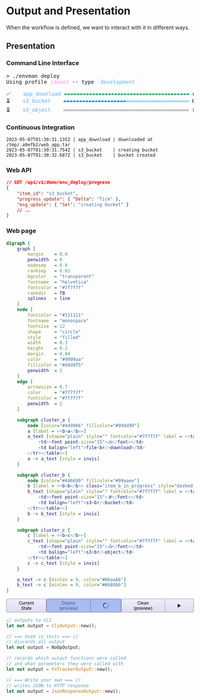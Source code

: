 # Output and Presentation

When the workflow is defined, we want to interact with it in different ways.

## Presentation

### Command Line Interface

<pre class="terminal">
<span class='shell'>&gt; </span><span class='cmd'>./envman</span> <span class='arg'>deploy</span>
Using profile <span style='color:#ffafff'><b>⦗demo⦘</b></span> -- type <span style='color:#5fafff'>`development`</span>

✅ <span style='color:#fff'>1.</span> <span style='color:#5fafff'>app_download</span> <span style='color:#00af5f00; background-color:#00af5f' class="shell_progress_bar">▰▰▰▰▰▰▰▰▰▰▰▰▰▰▰▰▰▰▰▰▰▰▰▰▰▰▰▰▰▰▰▰▰▰▰▰▰▰▰▰</span> done!
⏳ <span style='color:#fff'>2.</span> <span style='color:#5fafff'>s3_bucket</span>    <span style='color:#0087d700; background-color:#0087d7' class="shell_progress_bar">▰▰▰▰▰▰▰▰▰▰▰▰▰▰▰▰▰▰▰▰▱▱▱▱▱▱▱▱▱▱▱▱▱▱▱▱▱▱▱▱</span> 0/1 creating bucket <span style='color:#af00d7'>(el: 6s, eta: 0s)</span>
⏳ <span style='color:#fff'>3.</span> <span style='color:#5fafff'>s3_object</span>    <span style='color:#555'>▱▱▱▱▱▱▱▱▱▱▱▱▱▱▱▱▱▱▱▱▱▱▱▱▱▱▱▱▱▱▱▱▱▱▱▱▱▱▱▱</span> <span style='color:#af00d7'>(el: 0s, eta: 0s)</span>
</pre>


### Continuous Integration

```text
2023-05-07T01:30:31.135Z | app_download | downloaded at /tmp/.a9efb2/web_app.tar
2023-05-07T01:30:31.754Z | s3_bucket    | creating bucket
2023-05-07T01:30:32.687Z | s3_bucket    | bucket created
```


### Web API

```json
// GET /api/v1/demo/env_deploy/progress
{
    "item_id": "s3_bucket",
    "progress_update": { "Delta": "Tick" },
    "msg_update": { "Set": "creating bucket" }
    // ..
}
```


### Web page

<div class="column_half">

```dot process
digraph {
    graph [
        margin    = 0.0
        penwidth  = 0
        nodesep   = 0.0
        ranksep   = 0.02
        bgcolor   = "transparent"
        fontname  = "helvetica"
        fontcolor = "#7f7f7f"
        rankdir   = TB
        splines   = line
    ]
    node [
        fontcolor = "#111111"
        fontname  = "monospace"
        fontsize  = 12
        shape     = "circle"
        style     = "filled"
        width     = 0.3
        height    = 0.3
        margin    = 0.04
        color     = "#9999aa"
        fillcolor = "#ddddf5"
        penwidth  = 2
    ]
    edge [
        arrowsize = 0.7
        color     = "#7f7f7f"
        fontcolor = "#7f7f7f"
        penwidth  = 2
    ]

    subgraph cluster_a {
        node [color="#449966" fillcolor="#99dd99"]
        a [label = <<b>a</b>>]
        a_text [shape="plain" style="" fontcolor="#7f7f7f" label = <<table border="0" cellborder="0" cellpadding="0"><tr>
            <td><font point-size="15">📥</font></td>
            <td balign="left">file<br/>download</td>
        </tr></table>>]
        a -> a_text [style = invis]
    }

    subgraph cluster_b {
        node [color="#446699" fillcolor="#99aaee"]
        b [label = <<b>b</b>> class="item_b_in_progress" style="dashed,filled"]
        b_text [shape="plain" style="" fontcolor="#7f7f7f" label = <<table border="0" cellborder="0" cellpadding="0"><tr>
            <td><font point-size="15">🪣</font></td>
            <td balign="left">s3<br/>bucket</td>
        </tr></table>>]
        b -> b_text [style = invis]
    }

    subgraph cluster_c {
        c [label = <<b>c</b>>]
        c_text [shape="plain" style="" fontcolor="#7f7f7f" label = <<table border="0" cellborder="0" cellpadding="0"><tr>
            <td><font point-size="15">📤</font></td>
            <td balign="left">s3<br/>object</td>
        </tr></table>>]
        c -> c_text [style = invis]
    }

    a_text -> c [minlen = 9, color="#66aa66"]
    b_text -> c [minlen = 9, color="#6688bb"]
}
```

</div><div class="column_half">

<div class="peace_button_container">
    <div class="peace_button">
        <div class="peace_button_label">Current<br/>State</div>
    </div>
    <div class="peace_button peace_button_left peace_button_running">
        <div class="peace_button_label">Deploy<br/>(preview)</div>
    </div>
    <div class="peace_button peace_button_right peace_button_running">
        <div class="peace_button_label"><div class="peace_button_spinner"></div></div>
    </div>
    <div class="peace_button peace_button_left">
        <div class="peace_button_label">Clean<br/>(preview)</div>
    </div>
    <div class="peace_button peace_button_right">
        <div class="peace_button_label">&#9654;</div>
    </div>
</div>

</div>



```rust ,ignore
// outputs to CLI
let mut output = CliOutput::new();

// === Used in tests === //
// discards all output
let mut output = NoOpOutput;

// records which output functions were called
// and what parameters they were called with
let mut output = FnTrackerOutput::new();

// === Write your own === //
// writes JSON to HTTP response
let mut output = JsonResponseOutput::new();
```


<style type="text/css">
.peace_button_container {
    display: flex;
    flex-direction: row;
}
.peace_button {
    background: linear-gradient(0deg, #ddddee, #eeeeff);
    border: 1px solid #9999aa;
    border-radius: 3px;
    padding: 0.3em 0.7em;
    font-size: 0.8em;
    font-weight: 550;
    text-align: center;
    flex-grow: 1;
    flex-shrink: 1;
    flex-basis: auto;
    cursor: pointer;
    /**/
    display: flex;
    align-items: center;
    justify-content: center;
}
.peace_button:hover {
    background: linear-gradient(0deg, #eeeeff, #fafaff);
    border: 1px solid #bbbbcc;
}
.peace_button:active {
    background: linear-gradient(0deg, #d0d0e0, #e0e0f0);
    border: 1px solid #9090a0;
}
.peace_button_running,
.peace_button_running:hover,
.peace_button_running:active {
    /* background: linear-gradient(0deg, #aaaaee, #ccccff); */
    background-color: #aabbf0;
    background-image: none; /* disables gradient */
    color: #0022558f;
    border: 1px solid #7070c0;
}
.peace_button_label {
    flex-grow: 1;
    flex-shrink: 1;
    flex-basis: auto;
}
.peace_button_left,
.peace_button_left:hover,
.peace_button_left:active {
    border-bottom-right-radius: 0px;
    border-top-right-radius: 0px;
}
.peace_button_right,
.peace_button_right:hover,
.peace_button_right:active {
    border-left: 0px;
    border-bottom-left-radius: 0px;
    border-top-left-radius: 0px;
}
.peace_button_spinner {
    display: inline-block;
    vertical-align: text-bottom;
    border: 2px solid transparent;
    background-clip: border-box, content-box;
    background-image: conic-gradient(#0022551f, #002255ff), conic-gradient(#aabbf0ff, #aabbf0ff);
    background-size: 100%;
    background-origin: border-box, content-box;
    background-blend-mode: screen;
    border-radius: 50%;
    width: 1em;
    height: 1em;
    animation: 3.0s linear forwards 0.0s infinite peace_button_spinner;
}
@keyframes peace_button_spinner {
    0% {
        transform: rotate(0deg);
    }
    100% {
        transform: rotate(360deg);
    }
}
.item_b_in_progress ellipse {
    animation: 10.0s linear forwards 0.0s infinite item_b_in_progress;
}
@keyframes item_b_in_progress {
    0% {
        transform-origin: 131px -204.31px;
/*        transform-origin: attr(cx px) attr(cy px);*/
        transform: rotate(0deg);
    }
    100% {
        transform-origin: 131px -204.31px;
/*        transform-origin: attr(cx px) attr(cy px);*/
        transform: rotate(360deg);
    }
}
.shell_progress_bar {
    background-repeat: no-repeat;
    background-blend-mode: lighten;
    background-clip: text;
    background-size: 50px;
    text-fill-color: transparent;
    animation: 2.5s linear forwards 1.0s infinite shell_progress_bar;
}
@keyframes shell_progress_bar {
    0% {
        background-position-x: left;
        background-image: linear-gradient(90deg, #000000 0%, #ffffffff 90%, #000000 100%);
    }
    30% {
        background-position-x: right;
        background-image: linear-gradient(90deg, #000000 0%, #ffffffff 90%, #000000 100%);
    }
    31% {
        background-position-x: right;
        background-image: linear-gradient(90deg, #000000 0%, #000000 100%);
    }
}
</style>
